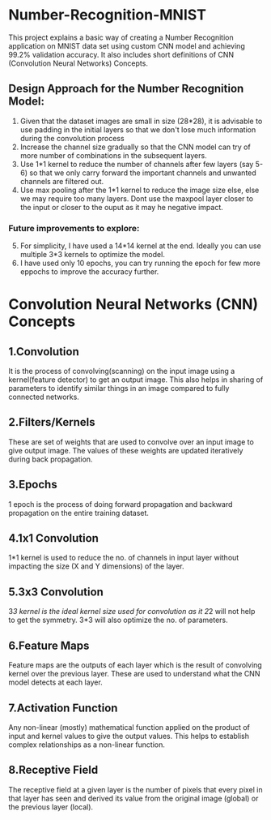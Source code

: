 # Number-Recognition-MNIST
This project explains a basic way of creating a Number Recognition application on MNIST data set using custom CNN model and achieving 99.2% validation accuracy. It also includes short definitions of CNN (Convolution Neural Networks) Concepts.

## Design Approach for the Number Recognition Model:
1. Given that the dataset images are small in size (28\*28), it is advisable to use padding in the initial layers so that we don't lose much information during the convolution process
2. Increase the channel size gradually so that the CNN model can try of more number of combinations in the subsequent layers.
3. Use 1\*1 kernel to reduce the number of channels after few layers (say 5-6) so that we only carry forward the important channels and unwanted channels are filtered out.
4. Use max pooling after the 1\*1 kernel to reduce the image size else, else we may require too many layers. Dont use the maxpool layer closer to the input or closer to the ouput as it may he negative impact.

### Future improvements to explore:
5. For simplicity, I have used a 14\*14 kernel at the end. Ideally you can use multiple 3\*3 kernels to optimize the model.
6. I have used only 10 epochs, you can try running the epoch for few more eppochs to improve the accuracy further.

# Convolution Neural Networks (CNN) Concepts

## 1.Convolution
It is the process of convolving(scanning) on the input image using a kernel(feature detector) to get an output image. This also helps in sharing of parameters to identify similar things in an image compared to fully connected networks.

## 2.Filters/Kernels
These are set of weights that are used to convolve over an input image to give output image. The values of these weights are updated iteratively during back propagation.

## 3.Epochs
1 epoch is the process of doing forward propagation and backward propagation on the entire training dataset.

## 4.1x1 Convolution
1*1 kernel is used to reduce the no. of channels in input layer without impacting the size (X and Y dimensions) of the layer.

## 5.3x3 Convolution
3*3 kernel is the ideal kernel size used for convolution as it 2*2 will not help to get the symmetry. 3*3 will also optimize the no. of parameters.

## 6.Feature Maps
Feature maps are the outputs of each layer which is the result of convolving kernel over the previous layer. These are used to understand what the CNN model detects at each layer.

## 7.Activation Function
Any non-linear (mostly) mathematical function applied on the product of input and kernel values to give the output values. This helps to establish complex relationships as a non-linear function. 

## 8.Receptive Field
The receptive field at a given layer is the number of pixels that every pixel in that layer has seen and derived its value from the original image (global) or the previous layer (local).


